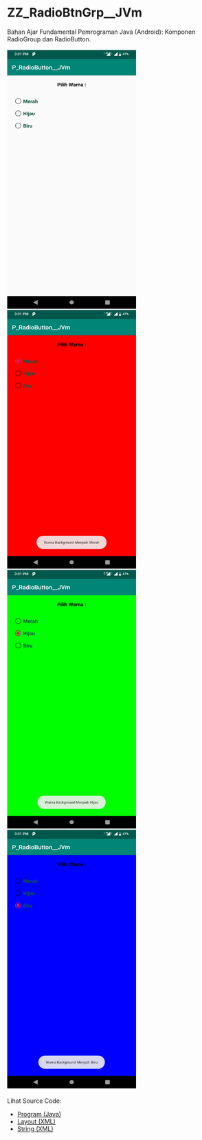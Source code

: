 # ZZ_RadioBtnGrp__JVm
Bahan Ajar Fundamental Pemrograman Java (Android): Komponen RadioGroup dan RadioButton.<br><br>
<img src="https://github.com/RizkyKhapidsyah/ZZ_RadioBtnGrp__JVm/blob/master/app/rslts/Screenshot_20191127-153126.png" height=600px width=300px>
<img src="https://github.com/RizkyKhapidsyah/ZZ_RadioBtnGrp__JVm/blob/master/app/rslts/Screenshot_20191127-153132.png" height=600px width=300px>
<img src="https://github.com/RizkyKhapidsyah/ZZ_RadioBtnGrp__JVm/blob/master/app/rslts/Screenshot_20191127-153137.png" height=600px width=300px>
<img src="https://github.com/RizkyKhapidsyah/ZZ_RadioBtnGrp__JVm/blob/master/app/rslts/Screenshot_20191127-153142.png" height=600px width=300px><br><br>
Lihat Source Code:<br>
- <a href="https://github.com/RizkyKhapidsyah/ZZ_RadioBtnGrp__JVm/blob/master/app/src/main/java/com/rk/rbrg/MainActivity.java">Program (Java)</a><br>
- <a href="https://github.com/RizkyKhapidsyah/ZZ_RadioBtnGrp__JVm/blob/master/app/src/main/res/layout/activity_main.xml">Layout (XML)</a><br>
- <a href="https://github.com/RizkyKhapidsyah/ZZ_RadioBtnGrp__JVm/blob/master/app/src/main/res/values/strings.xml">String (XML)</a>
